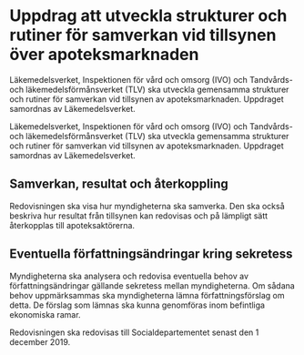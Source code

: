 # Uppdrag att utveckla strukturer och rutiner för samverkan vid tillsynen över apoteksmarknaden

Läkemedelsverket, Inspektionen för vård och omsorg (IVO) och Tandvårds- och läkemedelsförmånsverket (TLV) ska utveckla gemensamma strukturer och rutiner för samverkan vid tillsynen av apoteksmarknaden. Uppdraget samordnas av Läkemedelsverket.

Läkemedelsverket, Inspektionen för vård och omsorg (IVO) och Tandvårds- och läkemedelsförmånsverket (TLV) ska utveckla gemensamma strukturer och rutiner för samverkan vid tillsynen av apoteksmarknaden. Uppdraget samordnas av Läkemedelsverket.

## Samverkan, resultat och återkoppling

Redovisningen ska visa hur myndigheterna ska samverka. Den ska också beskriva hur resultat från tillsynen kan redovisas och på lämpligt sätt återkopplas till apoteksaktörerna.

## Eventuella författningsändringar kring sekretess

Myndigheterna ska analysera och redovisa eventuella behov av författningsändringar gällande sekretess mellan myndigheterna. Om sådana behov uppmärksammas ska myndigheterna lämna författningsförslag om detta. De förslag som lämnas ska kunna genomföras inom befintliga ekonomiska ramar.

Redovisningen ska redovisas till Socialdepartementet senast den 1 december 2019.
